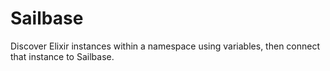 # Sailbase

Discover Elixir instances within a namespace using variables, then connect that instance to Sailbase.